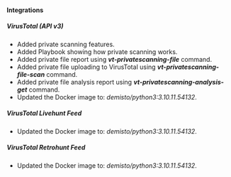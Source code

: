 #### Integrations
##### VirusTotal (API v3)
- Added private scanning features.
- Added Playbook showing how private scanning works.
- Added private file report using ***vt-privatescanning-file*** command.
- Added private file uploading to VirusTotal using ***vt-privatescanning-file-scan*** command.
- Added private file analysis report using ***vt-privatescanning-analysis-get*** command.
- Updated the Docker image to: *demisto/python3:3.10.11.54132*.
##### VirusTotal Livehunt Feed
- Updated the Docker image to: *demisto/python3:3.10.11.54132*.
##### VirusTotal Retrohunt Feed
- Updated the Docker image to: *demisto/python3:3.10.11.54132*.
